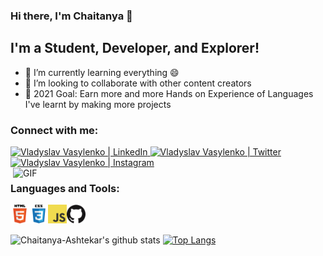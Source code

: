 ### Hi there, I'm Chaitanya 👋

## I'm a Student, Developer, and Explorer!

- 🌱 I’m currently learning everything 😄
- 👯 I’m looking to collaborate with other content creators
- 🥅 2021 Goal: Earn more and more Hands on Experience of Languages I've learnt by making more projects

### Connect with me:

<a href="https://www.linkedin.com/in/chaitanya-ashtekar-bb6974203/" target="_blank">
  <img alt="Vladyslav Vasylenko | LinkedIn" height="30" width="30" src="https://www.svgrepo.com/show/157006/linkedin.svg" />
</a>

<a href="https://twitter.com/Chaitanya2032" target="_blank">
  <img alt="Vladyslav Vasylenko | Twitter" height="30" width="30" src="https://www.svgrepo.com/show/183608/twitter.svg" />
</a>

<a href="https://www.instagram.com/chaitanya.s.ashtekar/" target="_blank">
  <img alt="Vladyslav Vasylenko | Instagram" height="30" width="30" src="https://www.svgrepo.com/show/111199/instagram.svg" />
</a>

<br />

<img align="right" width="500px" alt="GIF" src="https://miro.medium.com/max/680/0*7Q3yvSIv_t0ioJ-Z.gif" />

### Languages and Tools:


<img align="left" alt="HTML5" width="30px" src="https://raw.githubusercontent.com/github/explore/80688e429a7d4ef2fca1e82350fe8e3517d3494d/topics/html/html.png" />
<img align="left" alt="CSS3" width="30px" src="https://raw.githubusercontent.com/github/explore/80688e429a7d4ef2fca1e82350fe8e3517d3494d/topics/css/css.png" />
<img align="left" alt="JavaScript" width="30px" src="https://raw.githubusercontent.com/github/explore/80688e429a7d4ef2fca1e82350fe8e3517d3494d/topics/javascript/javascript.png" />
<!-- <img align="left" alt="React" width="26px" src="https://raw.githubusercontent.com/github/explore/80688e429a7d4ef2fca1e82350fe8e3517d3494d/topics/react/react.png" />
<img align="left" alt="Node.js" width="26px" src="https://raw.githubusercontent.com/github/explore/80688e429a7d4ef2fca1e82350fe8e3517d3494d/topics/nodejs/nodejs.png" /> -->
<img align="left" alt="GitHub" width="30px" src="https://raw.githubusercontent.com/github/explore/78df643247d429f6cc873026c0622819ad797942/topics/github/github.png" />
<img align="left" alt="" width="30px" src="https://upload.wikimedia.org/wikipedia/commons/e/e2/Atom_1.0_icon.png" />


<br />
<br />



[twitter]: https://twitter.com/Chaitanya2032
[instagram]: https://www.instagram.com/chaitanya.s.ashtekar/
[linkedin]: https://www.linkedin.com/in/chaitanya-ashtekar-bb6974203/


![Chaitanya-Ashtekar's github stats](https://github-readme-stats.vercel.app/api?username=chaitanya-ashtekar&show_icons=true&hide_border=true&theme=midnight-purple&bg_color=0d1117)
[![Top Langs](https://github-readme-stats.vercel.app/api/top-langs/?username=chaitanya-ashtekar&layout=compact&hide_border=true&theme=midnight-purple&bg_color=0d1117)](https://github.com/chaitanya-ashtekar/github-readme-stats)

